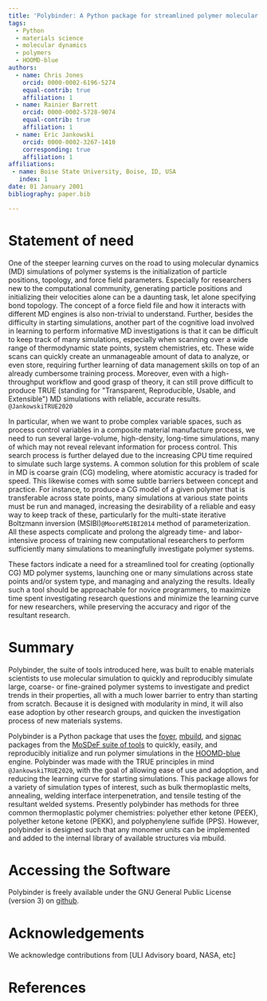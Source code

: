```yaml
---
title: 'Polybinder: A Python package for streamlined polymer molecular dynamics'
tags:
  - Python
  - materials science
  - molecular dynamics
  - polymers
  - HOOMD-blue
authors:
  - name: Chris Jones
    orcid: 0000-0002-6196-5274
    equal-contrib: true
    affiliation: 1
  - name: Rainier Barrett
    orcid: 0000-0002-5728-9074
    equal-contrib: true
    affiliation: 1
  - name: Eric Jankowski
    orcid: 0000-0002-3267-1410
    corresponding: true 
    affiliation: 1
affiliations:
 - name: Boise State University, Boise, ID, USA
   index: 1
date: 01 January 2001
bibliography: paper.bib

---
```


# Statement of need

One of the steeper learning curves on the road to using molecular dynamics (MD) simulations
of polymer systems is
the initialization of particle positions, topology, and force field parameters.
Especially for researchers new to the computational community, generating particle
positions and initializing their velocities alone can be a daunting task, let alone
specifying bond topology. The concept of a force field file and how it interacts with
different MD engines is also non-trivial to understand.
Further, besides the difficulty in starting simulations, another part of the cognitive
load involved in learning to perform informative MD investigations is that it can be
difficult to keep track of many simulations, especially when scanning over a wide
range of thermodynamic state points, system chemistries, etc.
These wide scans can quickly create an unmanageable amount of data to analyze,
or even store, requiring further learning of data management skills on top of an already
cumbersome training process.
Moreover, even with a high-throughput workflow and good grasp of theory, it can still
prove difficult to produce TRUE (standing for "Transparent, Reproducible, Usable, and
Extensible") MD simulations with reliable, accurate results. `@JankowskiTRUE2020`

In particular, when we want to probe complex variable spaces,
such as process control variables in a composite material manufacture process,
we need to run several large-volume, high-density, long-time simulations,
many of which may not reveal relevant information for process control.
This search process is further delayed due to the increasing CPU time required to
simulate such large systems. A common solution for this problem of scale in MD
is coarse grain (CG) modeling, where atomistic accuracy is traded for speed.
This likewise comes with some subtle barriers between concept and practice.
For instance, to produce a CG model of a given polymer that is transferable across
state points, many simulations at various state points must be run and managed,
increasing the desirability of a reliable and easy way to keep track of these,
particularly for the multi-state iterative Boltzmann inversion (MSIBI)`@MooreMSIBI2014`
method of parameterization. All these aspects complicate and prolong the algready time-
and labor-intensive process of training new computational researchers
to perform sufficiently many simulations to meaningfully investigate polymer systems.

These factors indicate a need for a streamlined tool for creating (optionally CG)
MD polymer systems, launching one or many simulations across state points and/or
system type, and managing and analyzing the results. Ideally such a tool should be
approachable for novice programmers, to maximize time spent investigating research
questions and minimize the learning curve for new researchers, while preserving
the accuracy and rigor of the resultant research.

# Summary

Polybinder, the suite of tools introduced here, was built to enable materials scientists
to use molecular simulation to quickly and reproducibly simulate
large, coarse- or fine-grained polymer systems to investigate and predict trends in
their properties, all with a much lower barrier to entry than starting from scratch. Because it is designed
with modularity in mind, it will also ease adoption by other research groups,
and quicken the investigation process of new materials systems.

Polybinder is a Python package that uses the [foyer](https://github.com/mosdef-hub/foyer/),
[mbuild](https://github.com/mosdef-hub/mbuild/), and [signac](https://github.com/mosdef-hub/signac) packages from
the [MoSDeF suite of tools](https://github.com/mosdef-hub/) to quickly, easily, and reproducibly initialize and run polymer
simulations in the [HOOMD-blue](https://github.com/glotzerlab/hoomd-blue) engine.
Polybinder was made with the TRUE principles in mind `@JankowskiTRUE2020`, with the goal of allowing ease
of use and adoption, and reducing the learning curve for starting simulations.
This package allows for a variety of simulation types of interest,
such as bulk thermoplastic melts, annealing, welding interface interpenetration, and tensile testing of
the resultant welded systems.
Presently polybinder has methods for three common thermoplastic polymer chemistries:
polyether ether ketone (PEEK), polyether ketone ketone (PEKK),
and polyphenylene sulfide (PPS). However, polybinder is designed such that any
monomer units can be implemented and added to the internal library of available
structures via mbuild.


# Accessing the Software

Polybinder is freely available under the GNU General Public License (version 3) on [github](https://github.com/cmelab/polybinder).

# Acknowledgements

We acknowledge contributions from [ULI Advisory board, NASA, etc]

# References